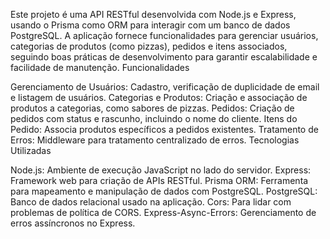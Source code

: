 

Este projeto é uma API RESTful desenvolvida com Node.js e Express, usando o Prisma como ORM para interagir com um banco de dados PostgreSQL. A aplicação fornece funcionalidades para gerenciar usuários, categorias de produtos (como pizzas), pedidos e itens associados, seguindo boas práticas de desenvolvimento para garantir escalabilidade e facilidade de manutenção.
Funcionalidades

Gerenciamento de Usuários: Cadastro, verificação de duplicidade de email e listagem de usuários.
Categorias e Produtos: Criação e associação de produtos a categorias, como sabores de pizzas.
Pedidos: Criação de pedidos com status e rascunho, incluindo o nome do cliente.
Itens do Pedido: Associa produtos específicos a pedidos existentes.
Tratamento de Erros: Middleware para tratamento centralizado de erros.
Tecnologias Utilizadas

Node.js: Ambiente de execução JavaScript no lado do servidor.
Express: Framework web para criação de APIs RESTful.
Prisma ORM: Ferramenta para mapeamento e manipulação de dados com PostgreSQL.
PostgreSQL: Banco de dados relacional usado na aplicação.
Cors: Para lidar com problemas de política de CORS.
Express-Async-Errors: Gerenciamento de erros assíncronos no Express.

